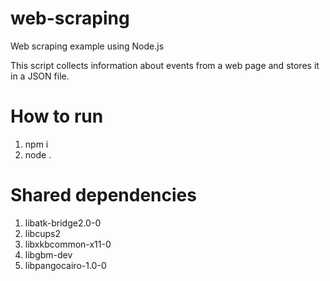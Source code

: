 # web-scraping
Web scraping example using Node.js

This script collects information about events from a web page and stores it in a JSON file.

# How to run

1. npm i
2. node .

# Shared dependencies

1. libatk-bridge2.0-0
2. libcups2
3. libxkbcommon-x11-0
4. libgbm-dev
5. libpangocairo-1.0-0
